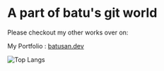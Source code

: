 # A part of batu's git world
Please checkout my other works over on:

My Portfolio : [batusan.dev](batusan.dev)

![Top Langs](https://github-readme-stats.vercel.app/api/top-langs/?username=batusan&layout=compact&theme=gotham&custom_title=Statistics)  
